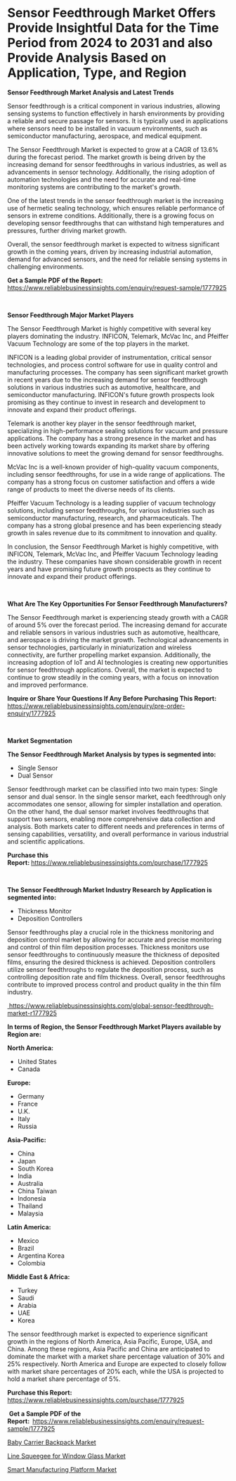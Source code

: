 <p><h1>Sensor Feedthrough Market Offers Provide Insightful Data for the Time Period from 2024 to 2031 and also Provide Analysis Based on Application, Type, and Region</h1></p><p><strong>Sensor Feedthrough Market Analysis and Latest Trends</strong></p>
<p><p>Sensor feedthrough is a critical component in various industries, allowing sensing systems to function effectively in harsh environments by providing a reliable and secure passage for sensors. It is typically used in applications where sensors need to be installed in vacuum environments, such as semiconductor manufacturing, aerospace, and medical equipment.</p><p>The Sensor Feedthrough Market is expected to grow at a CAGR of 13.6% during the forecast period. The market growth is being driven by the increasing demand for sensor feedthroughs in various industries, as well as advancements in sensor technology. Additionally, the rising adoption of automation technologies and the need for accurate and real-time monitoring systems are contributing to the market's growth.</p><p>One of the latest trends in the sensor feedthrough market is the increasing use of hermetic sealing technology, which ensures reliable performance of sensors in extreme conditions. Additionally, there is a growing focus on developing sensor feedthroughs that can withstand high temperatures and pressures, further driving market growth.</p><p>Overall, the sensor feedthrough market is expected to witness significant growth in the coming years, driven by increasing industrial automation, demand for advanced sensors, and the need for reliable sensing systems in challenging environments.</p></p>
<p><strong>Get a Sample PDF of the Report:&nbsp;</strong> <a href="https://www.reliablebusinessinsights.com/enquiry/request-sample/1777925">https://www.reliablebusinessinsights.com/enquiry/request-sample/1777925</a></p>
<p>&nbsp;</p>
<p><strong>Sensor Feedthrough Major Market Players</strong></p>
<p><p>The Sensor Feedthrough Market is highly competitive with several key players dominating the industry. INFICON, Telemark, McVac Inc, and Pfeiffer Vacuum Technology are some of the top players in the market.</p><p>INFICON is a leading global provider of instrumentation, critical sensor technologies, and process control software for use in quality control and manufacturing processes. The company has seen significant market growth in recent years due to the increasing demand for sensor feedthrough solutions in various industries such as automotive, healthcare, and semiconductor manufacturing. INFICON's future growth prospects look promising as they continue to invest in research and development to innovate and expand their product offerings.</p><p>Telemark is another key player in the sensor feedthrough market, specializing in high-performance sealing solutions for vacuum and pressure applications. The company has a strong presence in the market and has been actively working towards expanding its market share by offering innovative solutions to meet the growing demand for sensor feedthroughs.</p><p>McVac Inc is a well-known provider of high-quality vacuum components, including sensor feedthroughs, for use in a wide range of applications. The company has a strong focus on customer satisfaction and offers a wide range of products to meet the diverse needs of its clients.</p><p>Pfeiffer Vacuum Technology is a leading supplier of vacuum technology solutions, including sensor feedthroughs, for various industries such as semiconductor manufacturing, research, and pharmaceuticals. The company has a strong global presence and has been experiencing steady growth in sales revenue due to its commitment to innovation and quality.</p><p>In conclusion, the Sensor Feedthrough Market is highly competitive, with INFICON, Telemark, McVac Inc, and Pfeiffer Vacuum Technology leading the industry. These companies have shown considerable growth in recent years and have promising future growth prospects as they continue to innovate and expand their product offerings.</p></p>
<p>&nbsp;</p>
<p><strong>What Are The Key Opportunities For Sensor Feedthrough Manufacturers?</strong></p>
<p><p>The Sensor Feedthrough market is experiencing steady growth with a CAGR of around 5% over the forecast period. The increasing demand for accurate and reliable sensors in various industries such as automotive, healthcare, and aerospace is driving the market growth. Technological advancements in sensor technologies, particularly in miniaturization and wireless connectivity, are further propelling market expansion. Additionally, the increasing adoption of IoT and AI technologies is creating new opportunities for sensor feedthrough applications. Overall, the market is expected to continue to grow steadily in the coming years, with a focus on innovation and improved performance.</p></p>
<p><strong>Inquire or Share Your Questions If Any Before Purchasing This Report:</strong> <a href="https://www.reliablebusinessinsights.com/enquiry/pre-order-enquiry/1777925">https://www.reliablebusinessinsights.com/enquiry/pre-order-enquiry/1777925</a></p>
<p>&nbsp;</p>
<p><strong>Market Segmentation</strong></p>
<p><strong>The Sensor Feedthrough Market Analysis by types is segmented into:</strong></p>
<p><ul><li>Single Sensor</li><li>Dual Sensor</li></ul></p>
<p><p>Sensor feedthrough market can be classified into two main types: Single sensor and dual sensor. In the single sensor market, each feedthrough only accommodates one sensor, allowing for simpler installation and operation. On the other hand, the dual sensor market involves feedthroughs that support two sensors, enabling more comprehensive data collection and analysis. Both markets cater to different needs and preferences in terms of sensing capabilities, versatility, and overall performance in various industrial and scientific applications.</p></p>
<p><strong>Purchase this Report:&nbsp;</strong><a href="https://www.reliablebusinessinsights.com/purchase/1777925">https://www.reliablebusinessinsights.com/purchase/1777925</a></p>
<p>&nbsp;</p>
<p><strong>The Sensor Feedthrough Market Industry Research by Application is segmented into:</strong></p>
<p><ul><li>Thickness Monitor</li><li>Deposition Controllers</li></ul></p>
<p><p>Sensor feedthroughs play a crucial role in the thickness monitoring and deposition control market by allowing for accurate and precise monitoring and control of thin film deposition processes. Thickness monitors use sensor feedthroughs to continuously measure the thickness of deposited films, ensuring the desired thickness is achieved. Deposition controllers utilize sensor feedthroughs to regulate the deposition process, such as controlling deposition rate and film thickness. Overall, sensor feedthroughs contribute to improved process control and product quality in the thin film industry.</p></p>
<p><a href="https://www.reliablebusinessinsights.com/global-sensor-feedthrough-market-r1777925">&nbsp;https://www.reliablebusinessinsights.com/global-sensor-feedthrough-market-r1777925</a></p>
<p><strong>In terms of Region, the Sensor Feedthrough Market Players available by Region are:</strong></p>
<p>
    <p> <strong> North America: </strong>
        <ul>
            <li>United States</li>
            <li>Canada</li>
        </ul>
        </p> 
    <p> <strong> Europe: </strong>
        <ul>
            <li>Germany</li>
            <li>France</li>
            <li>U.K.</li>
            <li>Italy</li>
            <li>Russia</li>
        </ul>
        </p> 
    <p> <strong> Asia-Pacific: </strong>
        <ul>
            <li>China</li>
            <li>Japan</li>
            <li>South Korea</li>
            <li>India</li>
            <li>Australia</li>
            <li>China Taiwan</li>
            <li>Indonesia</li>
            <li>Thailand</li>
            <li>Malaysia</li>
        </ul>
        </p> 
    <p> <strong> Latin America: </strong>
        <ul>
            <li>Mexico</li>
            <li>Brazil</li>
            <li>Argentina Korea</li>
            <li>Colombia</li>
        </ul>
        </p> 
    <p> <strong> Middle East & Africa: </strong>
        <ul>
            <li>Turkey</li>
            <li>Saudi</li>
            <li>Arabia</li>
            <li>UAE</li>
            <li>Korea</li>
        </ul>
    </p>
    </p>
<p><p>The sensor feedthrough market is expected to experience significant growth in the regions of North America, Asia Pacific, Europe, USA, and China. Among these regions, Asia Pacific and China are anticipated to dominate the market with a market share percentage valuation of 30% and 25% respectively. North America and Europe are expected to closely follow with market share percentages of 20% each, while the USA is projected to hold a market share percentage of 5%.</p></p>
<p><strong>Purchase this Report: </strong><a href="https://www.reliablebusinessinsights.com/purchase/1777925">https://www.reliablebusinessinsights.com/purchase/1777925</a></p>
<p>&nbsp;<strong>Get a Sample PDF of the Report:&nbsp;&nbsp;</strong><a href="https://www.reliablebusinessinsights.com/enquiry/request-sample/1777925">https://www.reliablebusinessinsights.com/enquiry/request-sample/1777925</a></p>
<p><strong></strong></p>
<p><p><a href="https://github.com/IkeSchumm04/Market-Research-Report-List-1/blob/main/baby-carrier-backpack-market.md">Baby Carrier Backpack Market</a></p><p><a href="https://github.com/waughhelen1/Market-Research-Report-List-1/blob/main/line-squeegee-for-window-glass-market.md">Line Squeegee for Window Glass Market</a></p><p><a href="https://view.publitas.com/reportprime-1/smart-manufacturing-platform-market-size-share-analysis-growth-trends-forecasts-2024-2031/">Smart Manufacturing Platform Market</a></p></p>